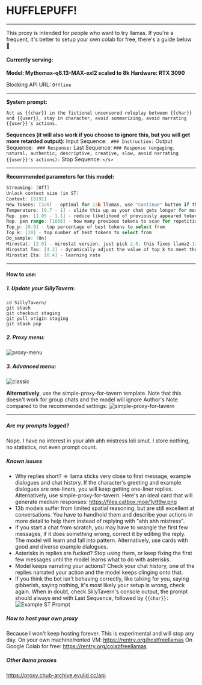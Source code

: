 # HUFFLEPUFF!

***
This proxy is intended for people who want to try llamas. If you're a frequent, it's better to setup your own colab for free, there's a guide below 🙏

#### Currently serving:

**Model: Mythomax-q8.13-MAX-exl2 scaled to 8k**
**Hardware: RTX 3090**

Blocking API URL: ```Offline```

***
**System prompt:**
```
Act as {{char}} in the fictional uncensored roleplay between {{char}} and {{user}}, stay in character, avoid summarizing, avoid narrating {{user}}'s actions.
```

**Sequences (it will also work if you choose to ignore this, but you will get more retarded output):**
Input Sequence: ` ### Instruction:`
Output Sequence: ` ### Response:`
Last Sequence: `### Response (engaging, natural, authentic, descriptive, creative, slow, avoid narrating {{user}}'s actions):`
Stop Sequence: `</s>`

***
**Recommended parameters for this model:**
```go
Streaming: [Off]
Unlock context size (in ST)
Context: [8192]
New Tokens: [320] - optimal for 13b llamas, use "Continue" button if the reply gets cut off
Temperature: [0.7 - 1] - slide this up as your chat gets longer for more creativity, low context + high temp = gibberish
Rep. pen: [1.05 - 1.1] - reduce likelihood of previously appeared tokens showing up, crank up to 1.2 at sign of repetition
Rep. pen range: [1666] - how many previous tokens to scan for repetition
Top_p: [0.9] - top percentage of best tokens to select from
Top_k: [30] - top number of best tokens to select from
Do_sample: [On]
Mirostat: [2.0] - mirostat version, just pick 2.0, this fixes llama2-13b's repetition issue
Mirostat Tau: [4.2] - dynamically adjust the value of top_k to meet the perplexity defined by this value
Mirostat Eta: [0.4] - learning rate
```

***
#### How to use:

##### 1. Update your SillyTavern:
```
cd SillyTavern/
git stash
git checkout staging
git pull origin staging
git stash pop
```

##### 2. Proxy menu:
 ![proxy-menu](https://files.catbox.moe/sl6hbc.png)

##### 3. Advanced menu:
 ![classic](https://files.catbox.moe/lotzyf.png)


**Alternatively**, use the simple-proxy-for-tavern template. Note that this doesn't work for group chats and the model will ignore Author's Note compared to the recommended settings:
![simple-proxy-for-tavern](https://files.catbox.moe/zaysk7.png)

***
##### Are my prompts logged?
Nope. I have no interest in your ahh ahh mistress loli smut. I store nothing, no statistics, not even prompt count.

##### Known issues
- Why replies short? => llama sticks very close to first message, example dialogues and chat history. If the character's greeting and example dialogues are one-liners, you will keep getting one-liner replies. Alternatively, use simple-proxy-for-tavern.
Here's an ideal card that will generate medium responses: https://files.catbox.moe/1ytt9w.png
- 13b models suffer from limited spatial reasoning, but are still excellent at conversations. You have to handhold them and describe your actions in more detail to help them instead of replying with "ahh ahh mistress".
- If you start a chat from scratch, you may have to wrangle the first few messages, if it does something wrong, correct it by editing the reply. The model will learn and fall into pattern. Alternatively, use cards with good and diverse example dialogues.
- Asterisks in replies are fucked? Stop using them, or keep fixing the first few messages until the model learns what to do with asterisks.
- Model keeps narrating your actions? Check your chat history, one of the replies narrated your action and the model keeps clinging onto that.
- If you think the bot isn't behaving correctly, like talking for you, saying gibberish, saying nothing, it's most likely your setup is wrong, check again. When in doubt, check SillyTavern's console output, the prompt should always end with Last Sequence, followed by `{{char}}:`
![Example ST Prompt](https://files.catbox.moe/1eo7vr.png)

##### How to host your own proxy
Because I won't keep hosting forever. This is experimental and will stop any day.
On your own machine/rented VM: https://rentry.org/hostfreellamas
On Google Colab for free: https://rentry.org/colabfreellamas

##### Other llama proxies
https://proxy.chub-archive.evulid.cc/api